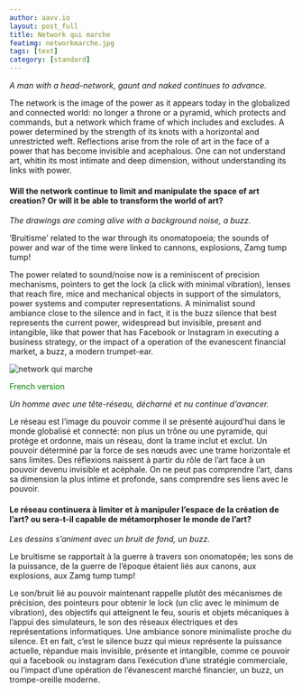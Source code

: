```yaml
---
author: aavv.io
layout: post_full
title: Network qui marche
featimg: networkmarche.jpg
tags: [text]
category: [standard]
---
```



_A man with a head-network, gaunt and naked continues to advance._

The network is the image of the power as it appears today in the globalized and connected world: no longer a throne or a pyramid, which protects and commands, but a network which frame of which includes and excludes.
A power determined by the strength of its knots with a horizontal and unrestricted weft. Reflections arise from the role of art in the face of a power that has become invisible and acephalous.
One can not understand art, whitin its most intimate and deep dimension, without understanding its links with power.

#### Will the network continue to limit and manipulate the space of art creation? Or will it be able to transform the world of art?

_The drawings are coming alive with a background noise, a buzz._

‘Bruitisme’ related to the war through its onomatopoeia; the sounds of power and war of the time were linked to cannons, explosions, Zamg tump tump!

The power related to sound/noise now is a reminiscent of precision mechanisms, pointers to get the lock (a click with minimal vibration), lenses that reach fire, mice and mechanical objects in support of the simulators, power systems and computer representations. A minimalist sound ambiance close to the silence and in fact, it is the buzz silence that best represents the current power, widespread but invisible, present and intangible, like that power that has Facebook or Instagram in executing a business strategy, or the impact of a operation of the evanescent financial market, a buzz, a modern trumpet-ear.



![network qui marche]({{site.baseurl}}/img/networkmarche.jpg)




<p style="color:green">French version </p>

_Un homme avec une tête-réseau, décharné et nu continue d’avancer._

Le réseau est l’image du pouvoir comme il se présenté aujourd’hui dans le monde globalisé et connecté: non plus un trône ou une pyramide, qui protège et ordonne, mais un réseau, dont la trame inclut et exclut.
Un pouvoir déterminé par la force de ses nœuds avec une trame horizontale et sans limites. Des réflexions naissent à partir du rôle de l’art face à un pouvoir devenu invisible et acéphale.
On ne peut pas comprendre l’art, dans sa dimension la plus intime et profonde, sans comprendre ses liens avec le pouvoir.

#### Le réseau continuera à limiter et à manipuler l’espace de la création de l’art? ou sera-t-il capable de métamorphoser le monde de l’art?

_Les dessins s’animent avec un bruit de fond, un buzz._

Le bruitisme se rapportait à la guerre à travers son onomatopée; les sons de la puissance, de la guerre de l’époque étaient liés aux canons, aux explosions, aux Zamg tump tump!

Le son/bruit lié au pouvoir maintenant rappelle plutôt des mécanismes de précision, des pointeurs pour obtenir le lock (un clic avec le minimum de vibration), des objectifs qui atteignent le feu, souris et objets mécaniques à l’appui des simulateurs, le son des réseaux électriques et des représentations informatiques.
Une ambiance sonore minimaliste proche du silence.
Et en fait, c’est le silence buzz qui mieux représente la puissance actuelle, répandue mais invisible, présente et intangible, comme ce pouvoir qui a facebook ou instagram dans l’exécution d’une stratégie commerciale, ou l’impact d’une opération de l’évanescent marché financier, un buzz, un trompe-oreille moderne.

